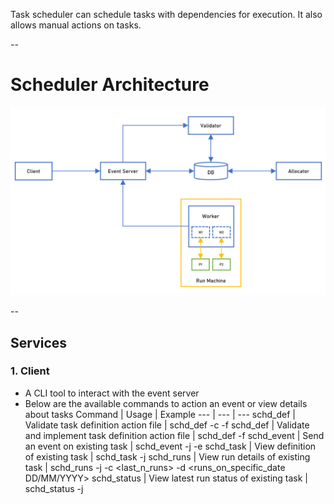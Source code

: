 Task scheduler can schedule tasks with dependencies for execution. It also allows manual actions on tasks.

--

# Scheduler Architecture

![scheduler arch](/img/sched_arch.png)

--

## Services
### 1. Client
* A CLI tool to interact with the event server
* Below are the available commands to action an event or view details about tasks
Command | Usage | Example
--- | --- | ---
schd_def | Validate task definition action file | schd_def -c -f <filename>
schd_def | Validate and implement task definition action file | schd_def -f <filename>
schd_event | Send an event on existing task | schd_event -j <taskname> -e <eventname>
schd_task | View definition of existing task | schd_task -j <taskname>
schd_runs | View run details of existing task | schd_runs -j <taskname> -c <last_n_runs> -d <runs_on_specific_date DD\/MM\/YYYY>
schd_status | View latest run status of existing task | schd_status -j <taskname>